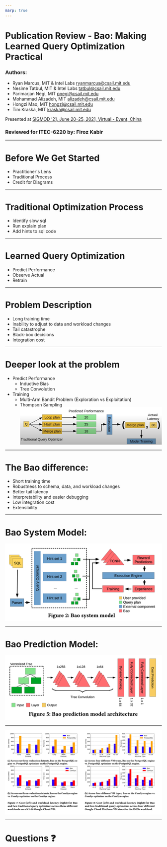 ```yaml
---
marp: true
---
```


# Publication Review - Bao: Making Learned Query Optimization Practical

### Authors: 
- Ryan Marcus, MIT & Intel Labs <ryanmarcus@csail.mit.edu>
- Nesime Tatbul, MIT & Intel Labs <tatbul@csail.mit.edu>
- Parimarjan Negi, MIT <pnegi@csail.mit.edu>
- Mohammad Alizadeh, MIT <alizadeh@csail.mit.edu>
- Hongzi Mao, MIT <hongzi@csail.mit.edu>
- Tim Kraska, MIT <kraska@csail.mit.edu>

Presented at [SIGMOD ’21, June 20–25, 2021, Virtual - Event, China](https://doi.org/10.1145/3448016.3452838)

### Reviewed for ITEC-6220 by: Firoz Kabir

---
# Before We Get Started
- Practitioner's Lens
- Traditional Process
- Credit for Diagrams

---

# Traditional Optimization Process
- Identify slow sql
- Run explain plan
- Add hints to sql code 

---

# Learned Query Optimization
- Predict Performance
- Observe Actual
- Retrain


---

# Problem Description
- Long training time
- Inability to adjust to data and workload changes
- Tail catastrophe
- Black-box decisions
- Integration cost

---

# Deeper look at the problem
* Predict Performance
    - Inductive Bias
    - Tree Convolution
* Training 
    - Multi-Arm Bandit Problem (Exploration vs Exploitation)
    - Thompson Sampling
![Multi-Arm Bandit + Thompson Sampling](f_yt_bao_bandit.png)

---

# The Bao difference: 
- Short training time
- Robustness to schema, data, and workload changes
- Better tail latency
- Interpretability and easier debugging
- Low integration cost
- Extensibility

---

# Bao System Model:
![Bao System Model](f_02_bao_system_model.png)

---

# Bao Prediction Model: 
![Bao Prediction Model](f_05_bao_prediction_model.png)

---

![Bao Cost Comparison](f_07_bao_cost_comparison.png)

---

# Questions :question: